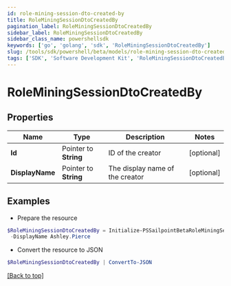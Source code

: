 ```yaml
---
id: role-mining-session-dto-created-by
title: RoleMiningSessionDtoCreatedBy
pagination_label: RoleMiningSessionDtoCreatedBy
sidebar_label: RoleMiningSessionDtoCreatedBy
sidebar_class_name: powershellsdk
keywords: ['go', 'golang', 'sdk', 'RoleMiningSessionDtoCreatedBy'] 
slug: /tools/sdk/powershell/beta/models/role-mining-session-dto-created-by
tags: ['SDK', 'Software Development Kit', 'RoleMiningSessionDtoCreatedBy']
---
```



# RoleMiningSessionDtoCreatedBy

## Properties

Name | Type | Description | Notes
------------ | ------------- | ------------- | -------------
**Id** |  Pointer to **String** | ID of the creator | [optional] 
**DisplayName** |  Pointer to **String** | The display name of the creator | [optional] 

## Examples

- Prepare the resource
```powershell
$RoleMiningSessionDtoCreatedBy = Initialize-PSSailpointBetaRoleMiningSessionDtoCreatedBy  -Id 2c918090761a5aac0176215c46a62d58 `
 -DisplayName Ashley.Pierce
```

- Convert the resource to JSON
```powershell
$RoleMiningSessionDtoCreatedBy | ConvertTo-JSON
```


[[Back to top]](#) 

